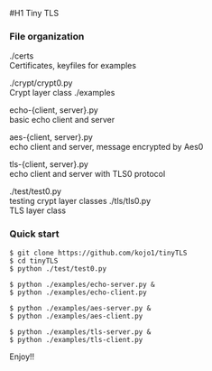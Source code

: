 #H1 Tiny TLS

### File organization

./certs  
    Certificates, keyfiles for examples

./crypt/crypt0.py  
    Crypt layer class
./examples  

   echo-{client, server}.py  
    basic echo client and server

   aes-{client, server}.py  
     echo client and server, message encrypted by Aes0

   tls-{client, server}.py  
    echo client and server with TLS0 protocol

./test/test0.py  
   testing crypt layer classes
./tls/tls0.py  
   TLS layer class


### Quick start  

    $ git clone https://github.com/kojo1/tinyTLS  
    $ cd tinyTLS  
    $ python ./test/test0.py  

    $ python ./examples/echo-server.py &  
    $ python ./examples/echo-client.py

    $ python ./examples/aes-server.py &  
    $ python ./examples/aes-client.py

    $ python ./examples/tls-server.py &  
    $ python ./examples/tls-client.py


Enjoy!!
